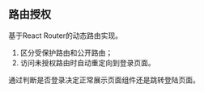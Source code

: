 ## 路由授权
基于React Router的动态路由实现。

1. 区分受保护路由和公开路由；
2. 访问未授权路由时自动重定向到登录页面。



通过判断是否登录决定正常展示页面组件还是跳转登陆页面。

